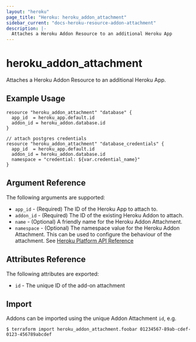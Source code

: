 ```yaml
---
layout: "heroku"
page_title: "Heroku: heroku_addon_attachment"
sidebar_current: "docs-heroku-resource-addon-attachment"
description: |-
  Attaches a Heroku Addon Resource to an additional Heroku App
---
```


# heroku\_addon\_attachment

Attaches a Heroku Addon Resource to an additional Heroku App.

## Example Usage

```hcl-terraform
resource "heroku_addon_attachment" "database" {
  app_id  = heroku_app.default.id
  addon_id = heroku_addon.database.id
}

// attach postgres credentials
resource "heroku_addon_attachment" "database_credentials" {
  app_id  = heroku_app.default.id
  addon_id = heroku_addon.database.id
  namespace = "credential: ${var.credential_name}"
}

```

## Argument Reference

The following arguments are supported:

* `app_id` - (Required) The ID of the Heroku App to attach to.
* `addon_id` - (Required) The ID of the existing Heroku Addon to attach.
* `name` - (Optional) A friendly name for the Heroku Addon Attachment.
* `namespace` - (Optional) The namespace value for the Heroku Addon Attachment. This can be used to configure the behaviour of the attachment. See [Heroku Platform API Reference](https://devcenter.heroku.com/articles/platform-api-reference#add-on-attachment-create)

## Attributes Reference

The following attributes are exported:

* `id` - The unique ID of the add-on attachment

## Import

Addons can be imported using the unique Addon Attachment `id`, e.g.

```
$ terraform import heroku_addon_attachment.foobar 01234567-89ab-cdef-0123-456789abcdef
```
